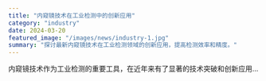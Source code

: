 ```yaml
---
title: "内窥镜技术在工业检测中的创新应用"
category: "industry"
date: 2024-03-20
featured_image: "/images/news/industry-1.jpg"
summary: "探讨最新内窥镜技术在工业检测领域的创新应用，提高检测效率和精度。"
---
```


内窥镜技术作为工业检测的重要工具，在近年来有了显著的技术突破和创新应用...